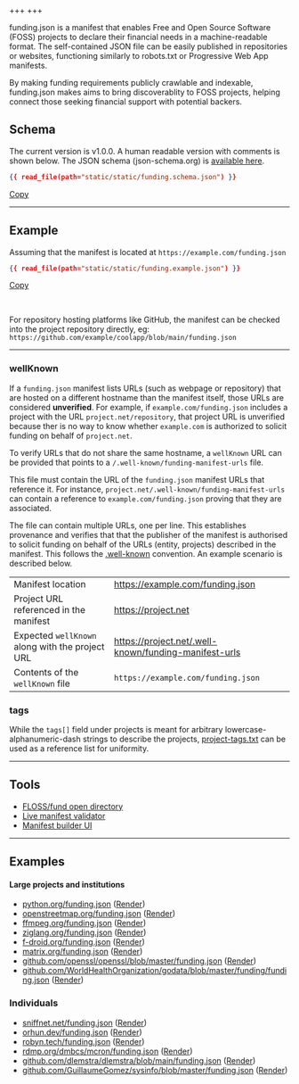 +++
+++

funding.json is a manifest that enables Free and Open Source Software (FOSS) projects to declare their financial needs in a machine-readable format. The self-contained JSON file can be easily published in repositories or websites, functioning similarly to robots.txt or Progressive Web App manifests.

By making funding requirements publicly crawlable and indexable, funding.json makes aims to bring discoverablity to FOSS projects, helping connect those seeking financial support with potential backers.


## Schema

The current version is v1.0.0. A human readable version with comments is shown below. The JSON schema (json-schema.org) is [available here](/schema/v1.0.0/funding.schema.json).

```json
{{ read_file(path="static/static/funding.schema.json") }}
```
<a href="#" data-copy-clipboard>Copy</a>

-----------

## Example

Assuming that the manifest is located at `https://example.com/funding.json`
```json
{{ read_file(path="static/static/funding.example.json") }}
```
<a href="#" data-copy-clipboard>Copy</a>

<br />

For repository hosting platforms like GitHub, the manifest can be checked into the project repository directly, eg: `https://github.com/example/coolapp/blob/main/funding.json`

-----------

### wellKnown

If a `funding.json` manifest lists URLs (such as webpage or repository) that are hosted on a different hostname than the manifest itself, those URLs are considered **unverified**. For example, if `example.com/funding.json` includes a project with the URL `project.net/repository`, that project URL is unverified because ther is no way to know whether `example.com` is authorized to solicit funding on behalf of `project.net`.

To verify URLs that do not share the same hostname, a `wellKnown` URL can be provided that points to a `/.well-known/funding-manifest-urls` file.

This file must contain the URL of the `funding.json` manifest URLs that reference it. For instance, `project.net/.well-known/funding-manifest-urls` can contain a reference to `example.com/funding.json` proving that they are associated.

The file can contain multiple URLs, one per line. This establishes provenance and verifies that that the publisher of the manifest is authorised to solicit funding on behalf of the URLs (entity, projects) described in the manifest. This follows the [.well-known](https://en.wikipedia.org/wiki/Well-known_URI) convention. An example scenario is described below.

|                                                 |                                                              |
| ------------------------------------------------|--------------------------------------------------------------|
| Manifest location                               | https://example.com/funding.json                             |
| Project URL referenced in the manifest          | https://project.net                                  |
| Expected `wellKnown` along with the project URL | https://project.net/.well-known/funding-manifest-urls |
| Contents of the `wellKnown` file                | `https://example.com/funding.json`                           |

### tags

While the `tags[]` field under projects is meant for arbitrary lowercase-alphanumeric-dash strings to describe the projects, [project-tags.txt](/static/project-tags.txt) can be used as a reference list for uniformity.

-----------

## Tools

- [FLOSS/fund open directory](https://dir.floss.fund)
- [Live manifest validator](https://dir.floss.fund/validate)
- [Manifest builder UI](https://vishnukvmd.github.io/funding.json/)

-----------

## Examples

#### Large projects and institutions
- [python.org/funding.json](https://python.org/funding.json) ([Render](https://dir.floss.fund/view/@www.python.org))
- [openstreetmap.org/funding.json](https://openstreetmap.org/funding.json) ([Render](https://dir.floss.fund/view/@www.openstreetmap.org))
- [ffmpeg.org/funding.json](https://ffmpeg.org/funding.json) ([Render](https://dir.floss.fund/view/@ffmpeg.org))
- [ziglang.org/funding.json](https://ziglang.org/funding.json) ([Render](https://dir.floss.fund/view/@ziglang.org))
- [f-droid.org/funding.json](https://f-droid.org/funding.json) ([Render](https://dir.floss.fund/view/@f-droid.org))
- [matrix.org/funding.json](https://matrix.org/funding.json) ([Render](https://dir.floss.fund/view/@matrix.org))
- [github.com/openssl/openssl/blob/master/funding.json](https://github.com/openssl/openssl/blob/master/funding.json) ([Render](https://dir.floss.fund/view/@github.com/openssl))
- [github.com/WorldHealthOrganization/godata/blob/master/funding/funding.json](https://github.com/WorldHealthOrganization/godata/blob/master/funding/funding.json) ([Render](https://dir.floss.fund/view/@github.com/WorldHealthOrganization))

### Individuals

- [sniffnet.net/funding.json](https://sniffnet.net/funding.json) ([Render](https://dir.floss.fund/view/@sniffnet.net))
- [orhun.dev/funding.json](https://orhun.dev/funding.json) ([Render](https://dir.floss.fund/view/@orhun.dev))
- [robyn.tech/funding.json](https://robyn.tech/funding.json) ([Render](https://dir.floss.fund/view/@robyn.tech))
- [rdmp.org/dmbcs/mcron/funding.json](https://rdmp.org/dmbcs/mcron/funding.json) ([Render](https://dir.floss.fund/view/@rdmp.org/dmbcs/mcron))
- [github.com/dlemstra/dlemstra/blob/main/funding.json](https://github.com/dlemstra/dlemstra/blob/main/funding.json) ([Render](https://dir.floss.fund/view/@github.com/dlemstra))
- [github.com/GuillaumeGomez/sysinfo/blob/master/funding.json](https://github.com/GuillaumeGomez/sysinfo/blob/master/funding.json) ([Render](https://github.com/GuillaumeGomez/sysinfo/blob/master/funding.json))
